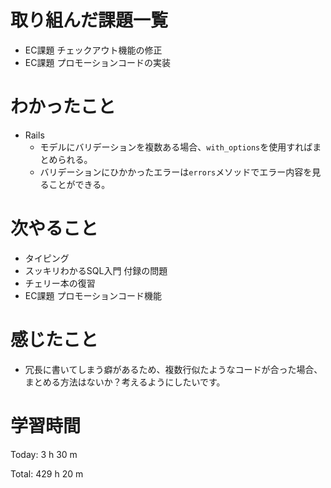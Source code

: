 # 取り組んだ課題一覧
- EC課題 チェックアウト機能の修正
- EC課題 プロモーションコードの実装

# わかったこと
- Rails
    - モデルにバリデーションを複数ある場合、`with_options`を使用すればまとめられる。
    - バリデーションにひかかったエラーは`errors`メソッドでエラー内容を見ることができる。

# 次やること
- タイピング
- スッキリわかるSQL入門 付録の問題
- チェリー本の復習
- EC課題 プロモーションコード機能

# 感じたこと
- 冗長に書いてしまう癖があるため、複数行似たようなコードが合った場合、まとめる方法はないか？考えるようにしたいです。

# 学習時間
Today: 3 h 30 m

Total: 429 h 20 m














































































